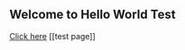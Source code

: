 ## Welcome to Hello World Test
[Click here](https://dimasma0305.github.io/Hello-World/Hello_World.html)
[[test page]]